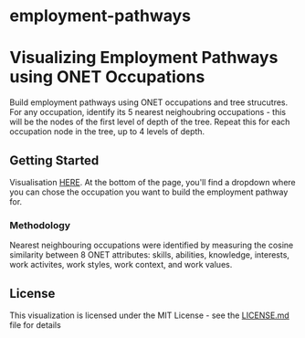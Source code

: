 # employment-pathways

# Visualizing Employment Pathways using ONET Occupations

Build employment pathways using ONET occupations and tree strucutres. For any occupation, identify its 5 nearest neighoubring occupations - this will be the nodes of the first level of depth of the tree. Repeat this for each occupation node in the tree, up to 4 levels of depth. 

## Getting Started

Visualisation [HERE](https://uamarasinghe.github.io/employment-pathways.github.io/). At the bottom of the page, you'll find a dropdown where you can chose the occupation you want to build the employment pathway for. 

### Methodology

Nearest neighbouring occupations were identified by measuring the cosine similarity between 8 ONET attributes: skills, abilities, knowledge, interests, work activites, work styles, work context, and work values. 

## License

This visualization is licensed under the MIT License - see the [LICENSE.md](LICENSE.md) file for details


